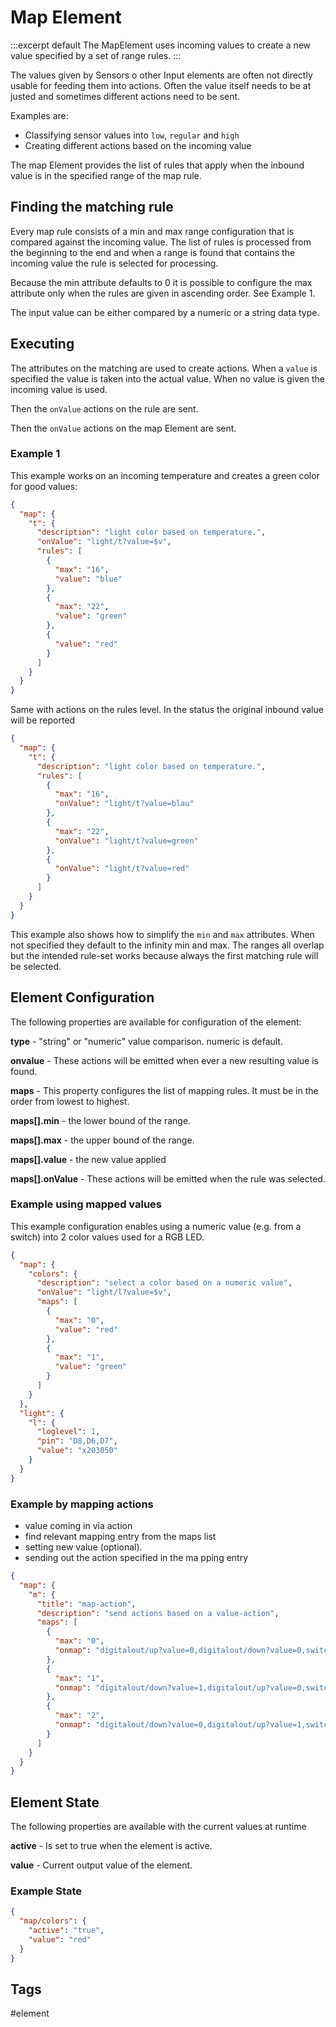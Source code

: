 # Map Element

:::excerpt default
The MapElement uses incoming values to create a new value 
specified by a set of range rules.
:::

The values given by Sensors o other Input elements are often not directly usable for feeding them into actions. Often the value itself needs to be at justed and sometimes different actions need to be sent.

Examples are:
* Classifying sensor values into `low`, `regular` and `high`
* Creating different actions based on the incoming value

The map Element provides the list of rules that apply when the inbound value is in the specified range of the map rule.


## Finding the matching rule

Every map rule consists of a min and max range configuration that is compared against the incoming value. The list of rules is processed from the beginning to the end and when a range is found that contains the incoming value the rule is selected for processing.

Because the min attribute defaults to 0 it is possible to configure the max attribute only when the rules are given in ascending order.
See Example 1.

The input value can be either compared by a numeric or a string data type.


## Executing 

The attributes on the matching are used to create actions. When a `value` is specified the value is taken into the actual value. When no value is given the incoming value is used.

Then the `onValue` actions on the rule are sent.

Then the `onValue` actions on the map Element are sent.


### Example 1

This example works on an incoming temperature and creates a green color for good values:

```JSON
{
  "map": {
    "t": {
      "description": "light color based on temperature.",
      "onValue": "light/t?value=$v",
      "rules": [
        {
          "max": "16",
          "value": "blue"
        },
        {
          "max": "22",
          "value": "green"
        },
        {
          "value": "red"
        }
      ]
    }
  }
}

```

Same with actions on the rules level. In the status the original inbound value will be reported

```JSON
{
  "map": {
    "t": {
      "description": "light color based on temperature.",
      "rules": [
        {
          "max": "16",
          "onValue": "light/t?value=blau"
        },
        {
          "max": "22",
          "onValue": "light/t?value=green"
        },
        {
          "onValue": "light/t?value=red"
        }
      ]
    }
  }
}
```

This example also shows how to simplify the `min` and `max` attributes.
When not specified they default to the infinity min and max.
The ranges all overlap but the intended rule-set works because always the first matching rule will be selected. 


## Element Configuration

The following properties are available for configuration of the element:

<object data="/element.svg?map" type="image/svg+xml"></object>

**type** -  "string" or "numeric" value comparison. numeric is default.

**onvalue** - These actions will be emitted when ever a new resulting value is found.

**maps** - This property configures the list of mapping rules. It must be in the order from lowest to highest.

**maps[].min** - the lower bound of the range.

**maps[].max** - the upper bound of the range.

**maps[].value** - the new value applied

**maps[].onValue** - These actions will be emitted when the rule was selected.


### Example using mapped values

This example configuration enables using a numeric value (e.g. from a switch) into 2 color values used for a RGB LED.

```json
{
  "map": {
    "colors": {
      "description": "select a color based on a numeric value",
      "onValue": "light/l?value=$v",
      "maps": [
        {
          "max": "0",
          "value": "red"
        },
        {
          "max": "1",
          "value": "green"
        }
      ]
    }
  },
  "light": {
    "l": {
      "loglevel": 1,
      "pin": "D8,D6,D7",
      "value": "x203050"
    }
  }
}
```


### Example by mapping actions

- value coming in via action
- find relevant mapping entry from the maps list
- setting new value (optional).
- sending out the action specified in the ma pping entry


```JSON
{
  "map": {
    "m": {
      "title": "map-action",
      "description": "send actions based on a value-action",
      "maps": [
        {
          "max": "0",
          "onmap": "digitalout/up?value=0,digitalout/down?value=0,switch/down?value=0,switch/up?value=0,timer/rst?stop"
        },
        {
          "max": "1",
          "onmap": "digitalout/down?value=1,digitalout/up?value=0,switch/down?value=1,switch/up?value=0,timer/rst?start"
        },
        {
          "max": "2",
          "onmap": "digitalout/down?value=0,digitalout/up?value=1,switch/down?value=0,switch/up?value=1,timer/rst?start"
        }
      ]
    }
  }
}
```


## Element State

The following properties are available with the current values at runtime

**active** - Is set to true when the element is active.

**value** - Current output value of the element.


### Example State

```JSON
{
  "map/colors": {
    "active": "true",
    "value": "red"
  }
}
```


## Tags

#element